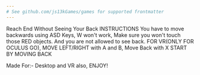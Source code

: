 ```yaml
---
# See github.com/js13kGames/games for supported frontmatter
---
```

Reach End Without Seeing Your Back
INSTRUCTIONS
You have to move backwards using ASD Keys, W won't work, Make sure you won't touch those RED objects. And you are not allowed to see back.
FOR VR(ONLY FOR OCULUS GO), 
MOVE LEFT/RIGHT with A and B, 
Move Back with X 
START BY MOVING BACK

Made For:- Desktop and VR also, ENJOY!